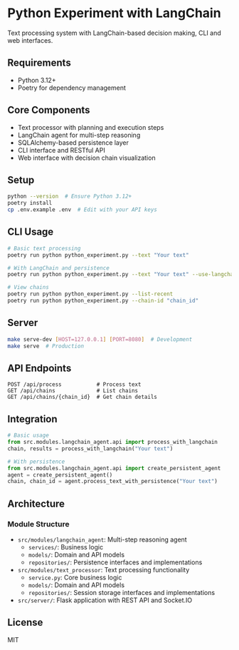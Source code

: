 # Python Experiment with LangChain

Text processing system with LangChain-based decision making, CLI and web interfaces.

## Requirements

- Python 3.12+
- Poetry for dependency management

## Core Components

- Text processor with planning and execution steps
- LangChain agent for multi-step reasoning
- SQLAlchemy-based persistence layer
- CLI interface and RESTful API
- Web interface with decision chain visualization

## Setup

```bash
python --version  # Ensure Python 3.12+
poetry install
cp .env.example .env  # Edit with your API keys
```

## CLI Usage

```bash
# Basic text processing
poetry run python python_experiment.py --text "Your text"

# With LangChain and persistence
poetry run python python_experiment.py --text "Your text" --use-langchain --persist

# View chains
poetry run python python_experiment.py --list-recent
poetry run python python_experiment.py --chain-id "chain_id"
```

## Server

```bash
make serve-dev [HOST=127.0.0.1] [PORT=8080]  # Development
make serve  # Production
```

## API Endpoints

```
POST /api/process           # Process text
GET /api/chains             # List chains
GET /api/chains/{chain_id}  # Get chain details
```

## Integration

```python
# Basic usage
from src.modules.langchain_agent.api import process_with_langchain
chain, results = process_with_langchain("Your text")

# With persistence
from src.modules.langchain_agent.api import create_persistent_agent
agent = create_persistent_agent()
chain, chain_id = agent.process_text_with_persistence("Your text")
```

## Architecture

### Module Structure
- `src/modules/langchain_agent`: Multi-step reasoning agent
  - `services/`: Business logic
  - `models/`: Domain and API models
  - `repositories/`: Persistence interfaces and implementations
- `src/modules/text_processor`: Text processing functionality
  - `service.py`: Core business logic
  - `models/`: Domain and API models
  - `repositories/`: Session storage interfaces and implementations
- `src/server/`: Flask application with REST API and Socket.IO

## License

MIT 